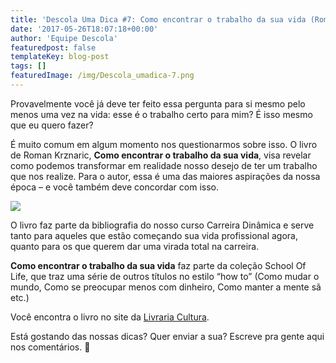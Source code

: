 ```yaml
---
title: 'Descola Uma Dica #7: Como encontrar o trabalho da sua vida (Roman Krznaric)'
date: '2017-05-26T18:07:18+00:00'
author: 'Equipe Descola'
featuredpost: false
templateKey: blog-post
tags: []
featuredImage: /img/Descola_umadica-7.png
---
```

Provavelmente você já deve ter feito essa pergunta para si mesmo pelo menos uma vez na vida: esse é o trabalho certo para mim? É isso mesmo que eu quero fazer?

É muito comum em algum momento nos questionarmos sobre isso. O livro de Roman Krznaric, **Como encontrar o trabalho da sua vida**, visa revelar como podemos transformar em realidade nosso desejo de ter um trabalho que nos realize. Para o autor, essa é uma das maiores aspirações da nossa época – e você também deve concordar com isso.

![](https://descola.org/drops/wp-content/uploads/2017/05/como-encontrar.png)

O livro faz parte da bibliografia do nosso curso Carreira Dinâmica e serve tanto para aqueles que estão começando sua vida profissional agora, quanto para os que querem dar uma virada total na carreira.

**Como encontrar o trabalho da sua vida** faz parte da coleção School Of Life, que traz uma série de outros títulos no estilo “how to” (Como mudar o mundo, Como se preocupar menos com dinheiro, Como manter a mente sã etc.)

Você encontra o livro no site da [Livraria Cultura](http://www.livrariacultura.com.br/p/livros/autoajuda/desenvolvimento-profissional/como-encontrar-o-trabalho-da-sua-vida-30215290).

Está gostando das nossas dicas? Quer enviar a sua? Escreve pra gente aqui nos comentários. 🙂